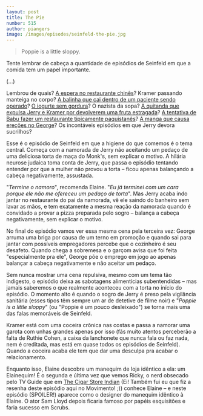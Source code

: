 ```yaml
--- 
layout: post
title: The Pie
number: 515
author: piangers
image: /images/episodes/seinfeld-the-pie.jpg
---
```


> Poppie is a little sloppy.

Tente lembrar de cabeça a quantidade de episódios de Seinfeld em que a comida tem um papel importante. 

(...)

Lembrou de quais? <a href="http://movimentoseinfeld.com.br/the-chinese-restaurant.html" title="The Chinese Restaurant">A espera no restaurante chinês</a>? Kramer passando manteiga no corpo? <a href="http://movimentoseinfeld.com.br/the-junior-mint.html" title="The Junior Mint">A balinha que cai dentro de um paciente sendo operado</a>? <a href="http://movimentoseinfeld.com.br/the-non-fat-yogurt.html" title="The Non-Fat Yogurt">O iogurte sem gordura</a>? O nazista da sopa? <a href="http://movimentoseinfeld.com.br/the-mango.html" title="The Mango">A quitanda que expulsa Jerry e Kramer por devolverem uma fruta estragada</a>? <a href="http://movimentoseinfeld.com.br/the-cafe.html" title="The Café">A tentativa de Babu fazer um restaurante tipicamente paquistanês</a>? <a href="http://movimentoseinfeld.com.br/the-mango.html" title="The Mango">A manga que causa ereções no George</a>? Os incontáveis episódios em que Jerry devora sucrilhos?

Esse é o episódio de Seinfeld em que a higiene do que comemos é o tema central. Começa com a namorada de Jerry não aceitando um pedaço de uma deliciosa torta de maça do Monk's, sem explicar o motivo. A hilária neurose judaica toma conta de Jerry, que passa o episódio tentando entender por que a mulher não provou a torta – ficou apenas balançando a cabeça negativamente, assustada.

"*Termine o namoro*", recomenda Elaine. "*Eu já terminei com um cara porque ele não me ofereceu um pedaço de torta*". Mas Jerry acaba indo jantar no restaurante do pai da namorada, vê ele saindo do banheiro sem lavar as mãos, e tem exatamente a mesma reação da namorada quando é convidado a provar a pizza preparada pelo sogro – balança a cabeça negativamente, sem explicar o motivo. 

No final do episódio vamos ver essa mesma cena pela terceira vez: George arruma uma briga por causa de um terno em promoção e quando sai para jantar com possíveis empregadores percebe que o cozinheiro é seu desafeto. Quando chega a sobremesa e o garçom avisa que foi feita "especialmente pra ele", George põe o emprego em jogo ao apenas balançar a cabeça negativamente e não aceitar um pedaço. 

Sem nunca mostrar uma cena repulsiva, mesmo com um tema tão indigesto, o episódio deixa as sabotagens alimentícias subentendidas – mas jamais saberemos o que realmente aconteceu com a torta no início do episódio. O momento alto é quando o sogro de Jerry é preso pela vigilância sanitária (esses tipos têm sempre um ar de detetive de filme noir) e "*Poppie is a little sloppy*" (ou "Poppie é um pouco desleixado") se torna mais uma das falas memoráveis de Seinfeld.

Kramer está com uma coceira crônica nas costas e passa a namorar uma garota com unhas grandes apenas por isso (fãs muito atentos perceberão a falta de Ruthie Cohen, a caixa da lanchonete que nunca fala ou faz nada, nem é creditada, mas está em quase todos os episódios de Seinfeld). Quando a coceira acaba ele tem que dar uma desculpa pra acabar o relacionamento. 

Enquanto isso, Elaine descobre um manequim de loja idêntico a ela: um Elainequim! É o segunda e última vez que vemos Ricky, o nerd obsecado pelo TV Guide que em <a href="http://movimentoseinfeld.com.br/the-cigar-store-indian.html" title="The Cigar Store Indian">The Cigar Store Indian</a> (Ei! Também fui eu que fiz a resenha deste episódio aqui no Movimento! ;)) conhece Elaine – e neste episódio (SPOILER!) aparece como o designer do manequim idêntico à Elaine. O ator Sam Lloyd depois ficaria famoso por papéis esquisitões e faria sucesso em Scrubs.
